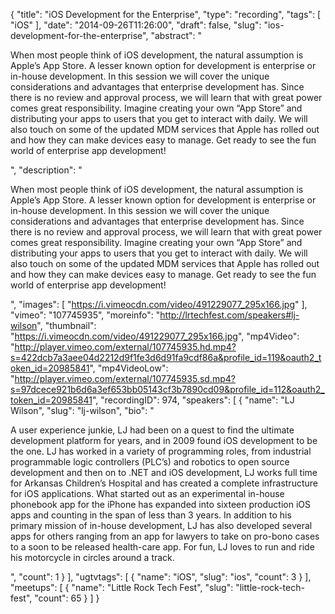 {
  "title": "iOS Development for the Enterprise",
  "type": "recording",
  "tags": [
    "iOS"
  ],
  "date": "2014-09-26T11:26:00",
  "draft": false,
  "slug": "ios-development-for-the-enterprise",
  "abstract": "<p>When most people think of iOS development, the natural assumption is Apple’s App Store. A lesser known option for development is enterprise or in-house development. In this session we will cover the unique considerations and advantages that enterprise development has. Since there is no review and approval process, we will learn that with great power comes great responsibility. Imagine creating your own “App Store” and distributing your apps to users that you get to interact with daily. We will also touch on some of the updated MDM services that Apple has rolled out and how they can make devices easy to manage. Get ready to see the fun world of enterprise app development!</p>",
  "description": "<p>When most people think of iOS development, the natural assumption is Apple’s App Store. A lesser known option for development is enterprise or in-house development. In this session we will cover the unique considerations and advantages that enterprise development has. Since there is no review and approval process, we will learn that with great power comes great responsibility. Imagine creating your own “App Store” and distributing your apps to users that you get to interact with daily. We will also touch on some of the updated MDM services that Apple has rolled out and how they can make devices easy to manage. Get ready to see the fun world of enterprise app development!</p>",
  "images": [
    "https://i.vimeocdn.com/video/491229077_295x166.jpg"
  ],
  "vimeo": "107745935",
  "moreinfo": "http://lrtechfest.com/speakers#lj-wilson",
  "thumbnail": "https://i.vimeocdn.com/video/491229077_295x166.jpg",
  "mp4Video": "http://player.vimeo.com/external/107745935.hd.mp4?s=422dcb7a3aee04d2212d9f1fe3d6d91fa9cdf86a&profile_id=119&oauth2_token_id=20985841",
  "mp4VideoLow": "http://player.vimeo.com/external/107745935.sd.mp4?s=97dcece921b6d6a3ef653bb05143cf3b7890cd09&profile_id=112&oauth2_token_id=20985841",
  "recordingID": 974,
  "speakers": [
    {
      "name": "LJ Wilson",
      "slug": "lj-wilson",
      "bio": "<p>A user experience junkie, LJ had been on a quest to find the ultimate development platform for years, and in 2009 found iOS development to be the one. LJ has worked in a variety of programming roles, from industrial programmable logic controllers (PLC’s) and robotics to open source development and then on to .NET and iOS development, LJ works full time for Arkansas Children’s Hospital and has created a complete infrastructure for iOS applications. What started out as an experimental in-house phonebook app for the iPhone has expanded into sixteen production iOS apps and counting in the span of less than 3 years. In addition to his primary mission of in-house development, LJ has also developed several apps for others ranging from an app for lawyers to take on pro-bono cases to a soon to be released health-care app. For fun, LJ loves to run and ride his motorcycle in circles around a track.</p>",
      "count": 1
    }
  ],
  "ugtvtags": [
    {
      "name": "iOS",
      "slug": "ios",
      "count": 3
    }
  ],
  "meetups": [
    {
      "name": "Little Rock Tech Fest",
      "slug": "little-rock-tech-fest",
      "count": 65
    }
  ]
}